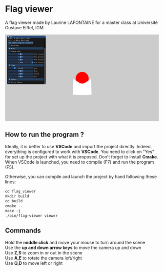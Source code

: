 # Flag viewer

A flag viewer made by Laurine LAFONTAINE for a master class at Université Gustave Eiffel, IGM.

<p text-align="center">
<img src="./img/viewer.png"/>
</p>

## How to run the program ?

Ideally, it is better to use **VSCode** and import the project directly. Indeed, everything is configured to work with **VSCode**. You need to click on "Yes" for set up the project with what it is proposed. 
Don't forget to install **Cmake**. When VSCode is launched, you need to compile (F7) and run the program (F5).

Otherwise, you can compile and launch the project by hand following these lines:

```git clone https://github.com/LafLaurine/flag_viewer
cd flag_viewer
mkdir build
cd build
cmake ..
make -j
./bin/flag-viewer viewer
```

## Commands

Hold the **middle click** and move your mouse to turn around the scene\
Use the **up and down arrow keys** to move the camera up and down\
Use **Z,S** to zoom in or out in the scene\
Use **A,E** to rotate the camera left/right\
Use **Q,D** to move left or right
